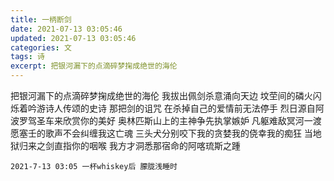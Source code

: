 ```yaml
---
title: 一柄断剑
date: 2021-07-13 03:05:46
updated: 2021-07-13 03:05:46
categories: 文
tags: 诗
excerpt: 把银河漏下的点滴碎梦掬成绝世的海伦
---
```


把银河漏下的点滴碎梦掬成绝世的海伦
我拔出佩剑杀意涌向天边
坟茔间的磷火闪烁着吟游诗人传颂的史诗
那把剑的诅咒
在杀掉自己的爱情前无法停手
烈日源自阿波罗驾圣车来欣赏你的美好
奥林匹斯山上的主神争先执掌嫉妒
凡躯难敌冥河一渡
愿塞壬的歌声不会纠缠我这亡魂
三头犬分别咬下我的贪婪我的侥幸我的痴狂
当地狱归来之剑直指你的咽喉
我方才洞悉那宿命的阿喀琉斯之踵

`2021-7-13 03:05 一杯whiskey后 朦胧浅睡时`

